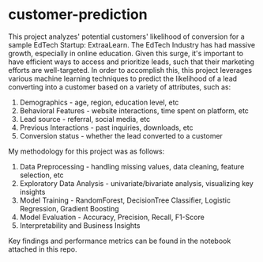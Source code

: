# customer-prediction

This project analyzes' potential customers' likelihood of conversion for a sample EdTech Startup: ExtraaLearn. The EdTech Industry has had massive growth, especially in online education. Given this surge, it's important to have efficient ways to access and prioritize leads, such that their marketing efforts are well-targeted. In order to accomplish this, this project leverages various machine learning techniques to predict the likelihood of a lead converting into a customer based on a variety of attributes, such as:

1. Demographics - age, region, education level, etc
2. Behavioral Features - website interactions, time spent on platform, etc
3. Lead source - referral, social media, etc
4. Previous Interactions - past inquiries, downloads, etc
5. Conversion status - whether the lead converted to a customer

My methodology for this project was as follows:
1. Data Preprocessing - handling missing values, data cleaning, feature selection, etc
2. Exploratory Data Analysis - univariate/bivariate analysis, visualizing key insights
3. Model Training - RandomForest, DecisionTree Classifier, Logistic Regression, Gradient Boosting
4. Model Evaluation - Accuracy, Precision, Recall, F1-Score
5. Interpretability and Business Insights

Key findings and performance metrics can be found in the notebook attached in this repo.
